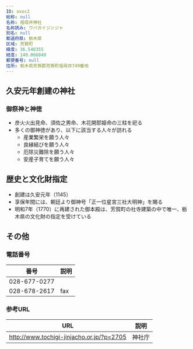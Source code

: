```yaml
---
ID: oxoc2
総称: null
名称: 祖母井神社
名称読み: ウバガイジンジャ
別名: null
都道府県: 栃木県
区域: 芳賀町
緯度: 36.548355
経度: 140.066849
郵便番号: null
住所: 栃木県芳賀郡芳賀町祖母井749番地
---
```


## 久安元年創建の神社

### 御祭神と神徳

- 彦火火出見命、須佐之男命、木花開耶姫命の三柱を祀る
- 多くの御神徳があり、以下に該当する人々が訪れる
  - 産業繁栄を願う人々
  - 良縁結びを願う人々
  - 厄除災難除を願う人々
  - 安産子育てを願う人々

## 歴史と文化財指定

- 創建は久安元年（1145）
- 享保年間には、朝廷より御神号「正一位星宮三社大明神」を賜る
- 明和7年（1770）に再建された御本殿は、芳賀町の社寺建築の中で唯一、栃木県の文化財の指定を受けている

## その他

### 電話番号

| 番号         | 説明 |
| ------------ | ---- |
| 028-677-0277 |      |
| 028-678-2617 | fax  |

### 参考URL

| URL                                       | 説明   |
| ----------------------------------------- | ------ |
| http://www.tochigi-jinjacho.or.jp/?p=2705 | 神社庁 |
